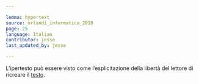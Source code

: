 ```yaml
---

lemma: hypertext
source: orlandi_informatica_2010
page: 25
language: Italian
contributor: jesse
last_updated_by: jesse

---
```


L’ipertesto può essere visto come l’esplicitazione della libertà del lettore di ricreare il [testo](text.html).
